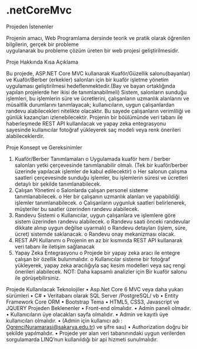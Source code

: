 # .netCoreMvc
Projeden İstenenler 

Projenin amacı, Web Programlama dersinde teorik ve pratik olarak öğrenilen bilgilerin, gerçek bir probleme   
uygulanarak bu probleme çözüm üreten bir web projesi geliştirilmesidir. 

Proje Hakkında Kısa Açıklama 

Bu projede, ASP.NET Core MVC kullanarak Kuaför/Güzellik salonu(bayanlar) ve Kuaför/Berber (erkekler) 
salonları için bir kuaför işletme yönetim uygulaması geliştirilmesi hedeflenmektedir.(Bay ve bayan ortaklığında 
yapılan projelerde her ikisi de tanımlanabilmeli) Sistem, salonların sunduğu işlemleri, bu işlemlerin süre ve 
ücretlerini, çalışanların uzmanlık alanlarını ve müsaitlik durumlarını tanımlayacak; kullanıcıların, uygun 
çalışanlardan randevu alabilecekleri nitelikte olacaktır. Bu sayede  çalışanların verimliliği ve günlük kazançları 
izlenebilecektir. Projenin bir böülümünde veri tabanı ile haberleşmede REST API kullanılacak ve yapay zeka 
entegrasyonu sayesinde kullanıcılar fotoğraf yükleyerek saç modeli veya renk önerileri alabileceklerdir. 

Proje Konsept ve Gereksinimler 

1. Kuaför/Berber Tanımlamaları 
o Uygulamada kuaför hem / berber salonları yetki çerçevesinde tanımlanabilir olmalı. (Tek bir 
kuaför/berber üzerinde yapılacak işlemler de kabul edilecektir) 
o Her salonun çalışma saatleri çerçevesinde sunduğu işlemler, bu işlemlerin süresi ve ücretleri 
detaylı bir şekilde tanımlanabilecek. 
2. Çalışan Yönetimi 
o Salonlarda çalışan personel sisteme tanımlanabilecek. 
o Her bir çalışanın uzmanlık alanları ve yapabildiği işlemler tanımlanabilecek. 
o Çalışanların uygunluk saatleri belirlenerek, müşteriler bu saatler üzerinden randevu alabilecek.  
3. Randevu Sistemi 
o Kullanıcılar, uygun çalışanlara ve işlemlere göre sistem üzerinden randevu alabilecek. 
o Randevu saati önceki randevular dikkate alınıp uygun değilse uyarmalı) 
o Randevu detayları (işlem, süre, ücret) sistemde saklanacak. 
o Randevu onay mekanizması olacak.  
4. REST API Kullanımı 
o Projenin en az bir kısmında REST API kullanarak veri tabanı ile iletişim sağlanacak 
5. Yapay Zeka Entegrasyonu 
o Projede bir yapay zeka aracı ile entegre çalışan bir özellik bulunmalıdır. 
o Kullanıcılar sisteme bir fotoğraf yükleyerek, yapay zeka aracılığıyla saç kesim modelleri veya 
saç rengi önerileri alabilecek. 
NOT: Daha kapsamlı analizler için Bir kuaför salonu ile görüşebilirsiniz.


Projede Kullanılacak Teknolojiler 
• Asp.Net Core 6 MVC  veya daha yukarı sürümleri 
• C# 
• Veritabanı olarak SQL Server /PostgreSQL/ vb 
• Entity Framework Core ORM 
• Bootstrap Tema 
• HTML5, CSS3, Javascript ve JQUERY 
Projeden Beklenenler 
• Front-end olmalıdır. 
• Admin paneli olmadır. 
• Kullanıcıların üye olacakları sayfa olmalıdır. 
• Admin ve kayıtlı üye kullanıcıları olmalıdır. 
• (Admin için kullanıcı adı : OgrenciNuramarasi@sakarya.edu.tr) ve şifre sau) 
• Authorization doğru bir şekilde yapılmalıdır. 
• Projede yer alan veri tabanınındaki uygun verilerden sorgulamarda LINQ’nun kullanıldığı bir api 
hizmeti sunulmalıdır. 
